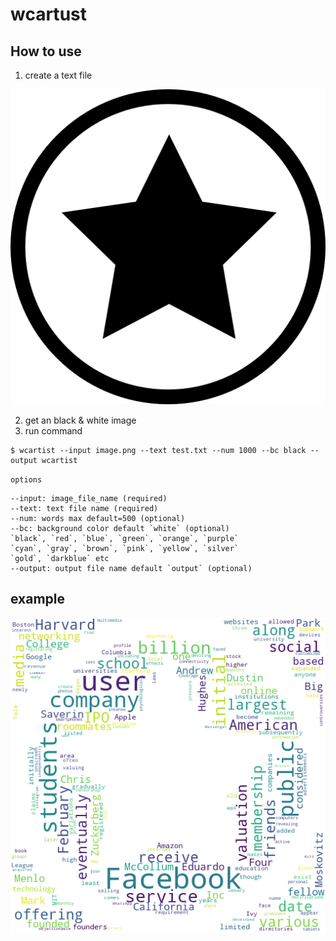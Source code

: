 # wcartust

## How to use
1. create a text file   
   
![](https://github.com/koji/wcartist/blob/master/image/input.png)   
   
     
2. get an black & white image     
3. run command     
```
$ wcartist --input image.png --text test.txt --num 1000 --bc black --output wcartist
```

`options`     
```
--input: image_file_name (required)
--text: text file name (required)
--num: words max default=500 (optional)
--bc: background color default `white` (optional)
`black`, `red`, `blue`, `green`, `orange`, `purple`
`cyan`, `gray`, `brown`, `pink`, `yellow`, `silver`
`gold`, `darkblue` etc
--output: output file name default `output` (optional)
```

## example
![output](https://github.com/koji/wcartist/blob/master/image/output.png)
